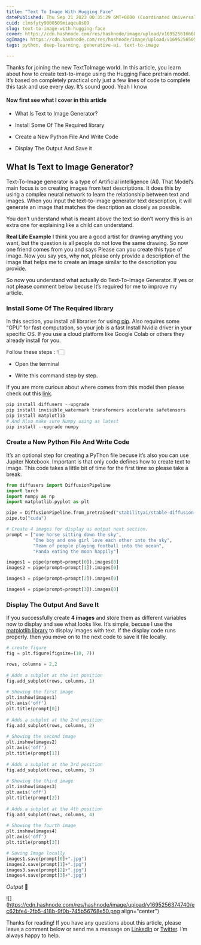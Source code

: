 ```yaml
---
title: "Text To Image With Hugging Face"
datePublished: Thu Sep 21 2023 00:35:29 GMT+0000 (Coordinated Universal Time)
cuid: clmsfyty9000509miaqeu8s09
slug: text-to-image-with-hugging-face
cover: https://cdn.hashnode.com/res/hashnode/image/upload/v1695256166683/9b6d18fe-f5ee-4919-a51c-d22f7aa2249a.png
ogImage: https://cdn.hashnode.com/res/hashnode/image/upload/v1695256505055/82d1b7a6-f58b-4000-89fd-bd4c54f90989.png
tags: python, deep-learning, generative-ai, text-to-image

---
```


Thanks for joining the new TextToImage world. In this article, you learn about how to create text-to-image using the Hugging Face pretrain model. It’s based on completely practical only just a few lines of code to complete this task and use every day. It’s sound good. Yeah I know

#### **Now first see what I cover in this article**

* What Is Text to Image Generator?
    
* Install Some Of The Required library
    
* Create a New Python File And Write Code
    
* Display The Output And Save it
    

## What Is Text to Image Generator?

Text-To-Image generator is a type of Artificial intelligence (AI). That Model’s main focus is on creating images from text descriptions. It does this by using a complex neural network to learn the relationship between text and images. When you input the text-to-image generator text description, it will generate an image that matches the description as closely as possible.

You don’t understand what is meant above the text so don’t worry this is an extra one for explaining like a child can understand.

**Real Life Example** I think you are a good artist for drawing anything you want, but the question is all people do not love the same drawing. So now one friend comes from you and says Please can you create this type of image. Now you say yes, why not, please only provide a description of the image that helps me to create an image similar to the description you provide.

So now you understand what actually do Text-To-Image Generator. If yes or not please comment below becuse It’s required for me to improve my article.

### Install Some Of The Required library

In this section, you install all libraries for using [pip](https://pip.pypa.io/en/stable/). Also requires some “GPU” for fast computation, so your job is a fast Install Nvidia driver in your specific OS. If you use a cloud platform like Google Colab or others they already install for you.

Follow these steps : 👇🏻

* Open the terminal
    
* Write this command step by step.
    

If you are more curious about where comes from this model then please check out this [link](https://huggingface.co/stabilityai/stable-diffusion-xl-base-1.0).

```python
pip install diffusers --upgrade
pip install invisible_watermark transformers accelerate safetensors
pip install matplotlib
# And Also make sure Numpy using as latest
pip install --upgrade numpy 
```

### Create a New Python File And Write Code

It’s an optional step for creating a PyThon file becuse it’s also you can use Jupiter Notebook. Important is that only code defines how to create text to image. This code takes a little bit of time for the first time so please take a break.

```python
from diffusers import DiffusionPipeline
import torch
import numpy as np
import matplotlib.pyplot as plt

pipe = DiffusionPipeline.from_pretrained("stabilityai/stable-diffusion-xl-base-1.0", torch_dtype=torch.float16, use_safetensors=True, variant="fp16")
pipe.to("cuda") 

# Create 4 images for display as output next section.
prompt = ["one horse sitting down the sky",
          "One boy and one girl love each other into the sky",
          "Team of people playing football into the ocean",
          "Panda eating the moon happily"]

images1 = pipe(prompt=prompt[0]).images[0]
images2 = pipe(prompt=prompt[1]).images[0]

images3 = pipe(prompt=prompt[2]).images[0]

images4 = pipe(prompt=prompt[3]).images[0] 
```

### Display The Output And Save It

If you successfully create **4 images** and store them as different variables now to display and see what looks like. It’s simple, becuse I use the [matplotlib library](https://hiwhy.io/matplotlib-complete-guide) to display images with text. If the display code runs properly. then you move on to the next code to save it file locally.

```python
# create figure
fig = plt.figure(figsize=(10, 7))

rows, columns = 2,2
  
# Adds a subplot at the 1st position
fig.add_subplot(rows, columns, 1)
  
# Showing the first image
plt.imshow(images1)
plt.axis('off') 
plt.title(prompt[0])
  
# Adds a subplot at the 2nd position
fig.add_subplot(rows, columns, 2)
  
# Showing the second image
plt.imshow(images2)
plt.axis('off')
plt.title(prompt[1])
  
# Adds a subplot at the 3rd position
fig.add_subplot(rows, columns, 3)
  
# Showing the third image
plt.imshow(images3)
plt.axis('off')
plt.title(prompt[2])
  
# Adds a subplot at the 4th position
fig.add_subplot(rows, columns, 4)
  
# Showing the fourth image
plt.imshow(images4)
plt.axis('off')
plt.title(prompt[3])

# Saving Image locally
images1.save(prompt[0]+".jpg") 
images2.save(prompt[1]+".jpg")
images3.save(prompt[2]+".jpg")
images4.save(prompt[3]+".jpg")
```

*Output* 🔻

![](https://cdn.hashnode.com/res/hashnode/image/upload/v1695256374740/ec62bfe4-2fb5-418b-9f0b-745b56768e50.png align="center")

Thanks for reading! If you have any questions about this article, please leave a comment below or send me a message on [LinkedIn](https://www.linkedin.com/in/sushanta-das-/) or [Twitter](https://twitter.com/hi_sushanta_). I’m always happy to help.